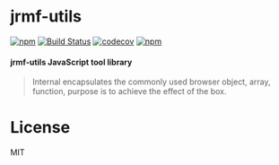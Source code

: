 # jrmf-utils

[![npm](https://img.shields.io/npm/v/jrmf-utils.svg)](https://www.npmjs.com/package/jrmf-utils)
[![Build Status](https://travis-ci.org/listingzhao/jrmf-utils.svg?branch=master)](https://travis-ci.org/listingzhao/jrmf-utils)
[![codecov](https://codecov.io/gh/listingzhao/jrmf-utils/branch/master/graph/badge.svg)](https://codecov.io/gh/listingzhao/jrmf-utils)
[![npm](https://img.shields.io/npm/l/jrmf-utils.svg)]()

#### jrmf-utils JavaScript tool library
> Internal encapsulates the commonly used browser object, array, function, purpose is to achieve the effect of the box.


# License
MIT
